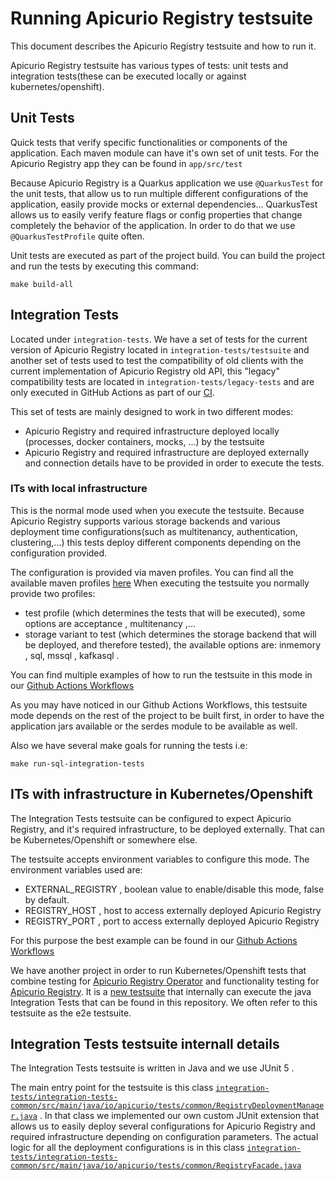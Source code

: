 # Running Apicurio Registry testsuite

This document describes the Apicurio Registry testsuite and how to run it.

Apicurio Registry testsuite has various types of tests: unit tests and integration tests(these can be executed locally or against kubernetes/openshift).

## Unit Tests

Quick tests that verify specific functionalities or components of the application. Each maven module can have it's own set of unit tests.
For the Apicurio Registry app they can be found in `app/src/test`

Because Apicurio Registry is a Quarkus application we use `@QuarkusTest` for the unit tests, that allow us to run multiple different configurations of 
the application, easily provide mocks or external dependencies... QuarkusTest allows us to easily verify feature flags or config properties that change completely the behavior of the application. In order to do that we use `@QuarkusTestProfile` quite often.

Unit tests are executed as part of the project build. You can build the project and run the tests by executing this command:
```
make build-all
```

## Integration Tests

Located under `integration-tests`. We have a set of tests for the current version of Apicurio Registry located in `integration-tests/testsuite` and another set of tests used to test the compatibility of old clients with the current implementation of Apicurio Registry old API, this "legacy" compatibility tests are located in `integration-tests/legacy-tests` and are only executed in GitHub Actions as part of our [CI](.github/workflows/integration-tests.yaml).

This set of tests are mainly designed to work in two different modes:

+ Apicurio Registry and required infrastructure deployed locally (processes, docker containers, mocks, ...) by the testsuite
+ Apicurio Registry and required infrastructure are deployed externally and connection details have to be provided in order to execute the tests.

### ITs with local infrastructure

This is the normal mode used when you execute the testsuite. Because Apicurio Registry supports various storage backends and various deployment time configurations(such as multitenancy, authentication, clustering,...) this tests deploy different components depending on the configuration provided.

The configuration is provided via maven profiles. You can find all the available maven profiles [here](integration-tests/testsuite/pom.xml)
When executing the testsuite you normally provide two profiles:
+ test profile (which determines the tests that will be executed), some options are acceptance , multitenancy ,...
+ storage variant to test (which determines the storage backend that will be deployed, and therefore tested), the available options are: inmemory , sql, mssql , kafkasql .

You can find multiple examples of how to run the testsuite in this mode in our [Github Actions Workflows](.github/workflows/integration-tests.yaml)

As you may have noticed in our Github Actions Workflows, this testsuite mode depends on the rest of the project to be built first, in order to have the application jars available or the serdes module to be available as well.

Also we have several make goals for running the tests i.e:
```
make run-sql-integration-tests
```


## ITs with infrastructure in Kubernetes/Openshift

The Integration Tests testsuite can be configured to expect Apicurio Registry, and it's required infrastructure, to be deployed externally. That can be Kubernetes/Openshift or somewhere else.

The testsuite accepts environment variables to configure this mode. The environment variables used are:
+ EXTERNAL_REGISTRY , boolean value to enable/disable this mode, false by default.
+ REGISTRY_HOST , host to access externally deployed Apicurio Registry
+ REGISTRY_PORT , port to access externally deployed Apicurio Registry

For this purpose the best example can be found in our [Github Actions Workflows](.github/workflows/kubernetes-tests.yaml)

We have another project in order to run Kubernetes/Openshift tests that combine testing for [Apicurio Registry Operator](https://github.com/Apicurio/apicurio-registry-operator) and functionality testing for [Apicurio Registry](https://github.com/Apicurio/apicurio-registry-operator). It is a [new testsuite](https://github.com/Apicurio/apicurio-registry-k8s-tests-e2e) that internally can execute the java Integration Tests that can be found in this repository. We often refer to this testsuite as the e2e testsuite.

## Integration Tests testsuite internall details

The Integration Tests testsuite is written in Java and we use JUnit 5 .

The main entry point for the testsuite is this class [`integration-tests/integration-tests-common/src/main/java/io/apicurio/tests/common/RegistryDeploymentManager.java`](integration-tests/integration-tests-common/src/main/java/io/apicurio/tests/common/RegistryFacade.java) . In that class we implemented our own custom JUnit extension that allows us to easily deploy several configurations for Apicurio Registry and required infrastructure depending on configuration parameters. The actual logic for all the deployment configurations is in this class [`integration-tests/integration-tests-common/src/main/java/io/apicurio/tests/common/RegistryFacade.java`](integration-tests/integration-tests-common/src/main/java/io/apicurio/tests/common/RegistryFacade.java)
